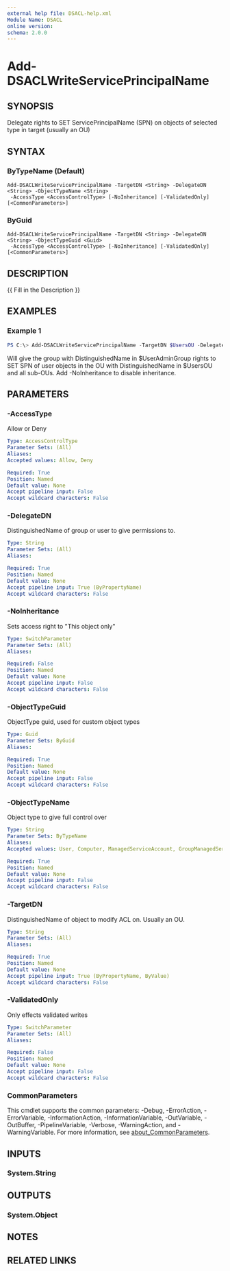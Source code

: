 ```yaml
---
external help file: DSACL-help.xml
Module Name: DSACL
online version:
schema: 2.0.0
---
```


# Add-DSACLWriteServicePrincipalName

## SYNOPSIS
Delegate rights to SET ServicePrincipalName (SPN) on objects of selected type in target (usually an OU)

## SYNTAX

### ByTypeName (Default)
```
Add-DSACLWriteServicePrincipalName -TargetDN <String> -DelegateDN <String> -ObjectTypeName <String>
 -AccessType <AccessControlType> [-NoInheritance] [-ValidatedOnly] [<CommonParameters>]
```

### ByGuid
```
Add-DSACLWriteServicePrincipalName -TargetDN <String> -DelegateDN <String> -ObjectTypeGuid <Guid>
 -AccessType <AccessControlType> [-NoInheritance] [-ValidatedOnly] [<CommonParameters>]
```

## DESCRIPTION
{{ Fill in the Description }}

## EXAMPLES

### Example 1
```powershell
PS C:\> Add-DSACLWriteServicePrincipalName -TargetDN $UsersOU -DelegateDN $UserAdminGroup -ObjectTypeName User -AccessType Allow
```

Will give the group with DistinguishedName in $UserAdminGroup rights to SET SPN of user objects in the OU with DistinguishedName in $UsersOU and all sub-OUs. Add -NoInheritance to disable inheritance.

## PARAMETERS

### -AccessType
Allow or Deny

```yaml
Type: AccessControlType
Parameter Sets: (All)
Aliases:
Accepted values: Allow, Deny

Required: True
Position: Named
Default value: None
Accept pipeline input: False
Accept wildcard characters: False
```

### -DelegateDN
DistinguishedName of group or user to give permissions to.

```yaml
Type: String
Parameter Sets: (All)
Aliases:

Required: True
Position: Named
Default value: None
Accept pipeline input: True (ByPropertyName)
Accept wildcard characters: False
```

### -NoInheritance
Sets access right to "This object only"

```yaml
Type: SwitchParameter
Parameter Sets: (All)
Aliases:

Required: False
Position: Named
Default value: None
Accept pipeline input: False
Accept wildcard characters: False
```

### -ObjectTypeGuid
ObjectType guid, used for custom object types

```yaml
Type: Guid
Parameter Sets: ByGuid
Aliases:

Required: True
Position: Named
Default value: None
Accept pipeline input: False
Accept wildcard characters: False
```

### -ObjectTypeName
Object type to give full control over

```yaml
Type: String
Parameter Sets: ByTypeName
Aliases:
Accepted values: User, Computer, ManagedServiceAccount, GroupManagedServiceAccount

Required: True
Position: Named
Default value: None
Accept pipeline input: False
Accept wildcard characters: False
```

### -TargetDN
DistinguishedName of object to modify ACL on. Usually an OU.

```yaml
Type: String
Parameter Sets: (All)
Aliases:

Required: True
Position: Named
Default value: None
Accept pipeline input: True (ByPropertyName, ByValue)
Accept wildcard characters: False
```

### -ValidatedOnly
Only effects validated writes

```yaml
Type: SwitchParameter
Parameter Sets: (All)
Aliases:

Required: False
Position: Named
Default value: None
Accept pipeline input: False
Accept wildcard characters: False
```

### CommonParameters
This cmdlet supports the common parameters: -Debug, -ErrorAction, -ErrorVariable, -InformationAction, -InformationVariable, -OutVariable, -OutBuffer, -PipelineVariable, -Verbose, -WarningAction, and -WarningVariable. For more information, see [about_CommonParameters](http://go.microsoft.com/fwlink/?LinkID=113216).

## INPUTS

### System.String

## OUTPUTS

### System.Object
## NOTES

## RELATED LINKS
